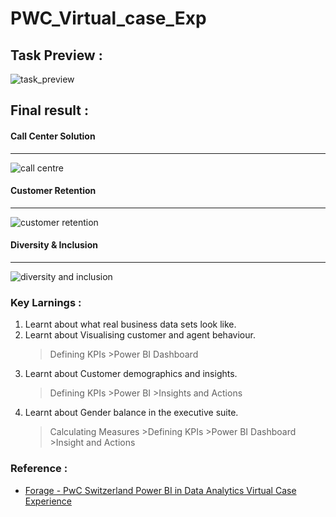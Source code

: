 # PWC_Virtual_case_Exp

## Task Preview :
![task_preview](https://github.com/Pranjali-d/PWC_Virtual_case_Exp/assets/49934575/1d041457-771b-4ebf-827e-f2abd101a263)


## Final result :

#### Call Center Solution

-------
 ![call centre](https://github.com/Pranjali-d/PWC_Virtual_case_Exp/assets/49934575/29f36c44-23d1-4ee8-8346-c8f20f6ab409)

 
 #### Customer Retention
 
 -----------
 
  ![customer retention](https://github.com/Pranjali-d/PWC_Virtual_case_Exp/assets/49934575/ff0e15ee-e1fe-4f04-84e4-925a163f971f)

  
  #### Diversity & Inclusion
 
 -----------
 ![diversity and inclusion](https://github.com/Pranjali-d/PWC_Virtual_case_Exp/assets/49934575/d684cfaa-0baa-42e2-a206-9e7600fe0003)


### Key Larnings :
1. Learnt about what real business data sets look like.
2. Learnt about Visualising customer and agent behaviour.
    >Defining KPIs >Power BI Dashboard
3. Learnt about Customer demographics and insights.
    >Defining KPIs >Power BI >Insights and Actions
4. Learnt about Gender balance in the executive suite.
    >Calculating Measures >Defining KPIs >Power BI Dashboard >Insight and Actions



### Reference :
- [Forage - PwC Switzerland Power BI in Data Analytics Virtual Case Experience](https://www.theforage.com/virtual-internships/prototype/a87GpgE6tiku7q3gu/Power%20BI%20in%20Data%20Analytics?ref=zYi2CnpbWjhcS7sAk)
